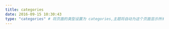 ```yaml
---
title: categories
date: 2016-09-15 10:30:43
type: "categories" # 将页面的类型设置为 categories,主题将自动为这个页面显示所有分类
---
```


